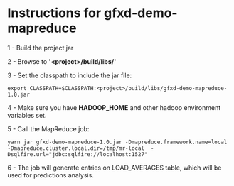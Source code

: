 # Instructions for gfxd-demo-mapreduce

1 - Build the project jar

2 - Browse to **'\<project>/build/libs/'**

3 - Set the classpath to include the jar file:

    export CLASSPATH=$CLASSPATH:<project>/build/libs/gfxd-demo-mapreduce-1.0.jar

4 - Make sure you have **HADOOP_HOME** and other hadoop environment variables set.

5 - Call the MapReduce job:

    yarn jar gfxd-demo-mapreduce-1.0.jar -Dmapreduce.framework.name=local -Dmapreduce.cluster.local.dir=/tmp/mr-local  -Dsqlfire.url="jdbc:sqlfire://localhost:1527"

6 - The job will generate entries on LOAD_AVERAGES table, which will be used for predictions analysis.
